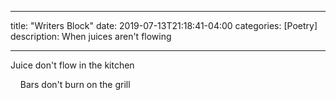 ﻿---

title: "Writers Block"
date: 2019-07-13T21:18:41-04:00
categories: [Poetry]
description: When juices aren't flowing

---

 Juice don't flow in the kitchen

     Bars don't burn on the grill